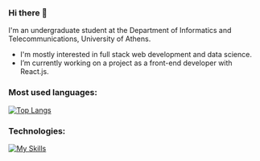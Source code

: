 <!--
**pankazakos/pankazakos** is a ✨ _special_ ✨ repository because its `README.md` (this file) appears on your GitHub profile.

Here are some ideas to get you started:

- 🔭 I’m currently working on ...
- 🌱 I’m currently learning ...
- 👯 I’m looking to collaborate on ...
- 🤔 I’m looking for help with ...
- 💬 Ask me about ...
- 📫 How to reach me: ...
- 😄 Pronouns: ...
- ⚡ Fun fact: ...
-->
### Hi there 👋

I'm an undergraduate student at the Department of Informatics and Telecommunications, University of Athens.
- I'm mostly interested in full stack web development and data science.
- I’m currently working on a project as a front-end developer with React.js.

### Most used languages:

[![Top Langs](https://github-readme-stats.vercel.app/api/top-langs/?username=pankazakos&exclude_repo=)](https://github.com/anuraghazra/github-readme-stats)

### Technologies:

[![My Skills](https://skillicons.dev/icons?i=c,cpp,python,java,js,ts,react,django,css,bootstrap,mui,mysql,postgres,linux,bash,git,docker,vscode,gcp,azure&perline=11)](https://skillicons.dev)

